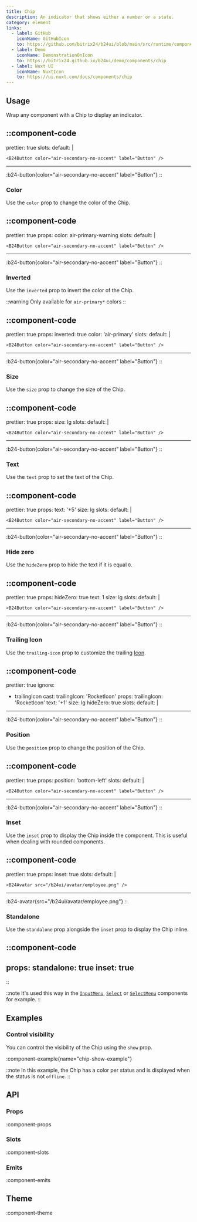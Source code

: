 ```yaml
---
title: Chip
description: An indicator that shows either a number or a state.
category: element
links:
  - label: GitHub
    iconName: GitHubIcon
    to: https://github.com/bitrix24/b24ui/blob/main/src/runtime/components/Chip
  - label: Demo
    iconName: DemonstrationOnIcon
    to: https://bitrix24.github.io/b24ui/demo/components/chip
  - label: Nuxt UI
    iconName: NuxtIcon
    to: https://ui.nuxt.com/docs/components/chip
---
```


## Usage

Wrap any component with a Chip to display an indicator.

::component-code
---
prettier: true
slots:
  default: |

    <B24Button color="air-secondary-no-accent" label="Button" />
---
:b24-button{color="air-secondary-no-accent" label="Button"}
::

### Color

Use the `color` prop to change the color of the Chip.

::component-code
---
prettier: true
props:
  color: air-primary-warning
slots:
  default: |

    <B24Button color="air-secondary-no-accent" label="Button" />
---
:b24-button{color="air-secondary-no-accent" label="Button"}
::

### Inverted

Use the `inverted` prop to invert the color of the Chip.

::warning
Only available for `air-primary*` colors
::

::component-code
---
prettier: true
props:
  inverted: true
  color: 'air-primary'
slots:
  default: |

    <B24Button color="air-secondary-no-accent" label="Button" />
---
:b24-button{color="air-secondary-no-accent" label="Button"}
::

### Size

Use the `size` prop to change the size of the Chip.

::component-code
---
prettier: true
props:
  size: lg
slots:
  default: |

    <B24Button color="air-secondary-no-accent" label="Button" />
---
:b24-button{color="air-secondary-no-accent" label="Button"}
::

### Text

Use the `text` prop to set the text of the Chip.

::component-code
---
prettier: true
props:
  text: '+5'
  size: lg
slots:
  default: |

    <B24Button color="air-secondary-no-accent" label="Button" />
---
:b24-button{color="air-secondary-no-accent" label="Button"}
::

### Hide zero

Use the `hideZero` prop to hide the text if it is equal `0`.

::component-code
---
prettier: true
props:
  hideZero: true
  text: 1
  size: lg
slots:
  default: |

    <B24Button color="air-secondary-no-accent" label="Button" />
---
:b24-button{color="air-secondary-no-accent" label="Button"}
::

### Trailing Icon

Use the `trailing-icon` prop to customize the trailing [Icon](https://bitrix24.github.io/b24icons/guide/icons.html).

::component-code
---
prettier: true
ignore:
  - trailingIcon
cast:
  trailingIcon: 'RocketIcon'
props:
  trailingIcon: 'RocketIcon'
  text: '+1'
  size: lg
  hideZero: true
slots:
  default: |

    <B24Button color="air-secondary-no-accent" label="Button" />
---
:b24-button{color="air-secondary-no-accent" label="Button"}
::

### Position

Use the `position` prop to change the position of the Chip.

::component-code
---
prettier: true
props:
  position: 'bottom-left'
slots:
  default: |

    <B24Button color="air-secondary-no-accent" label="Button" />
---
:b24-button{color="air-secondary-no-accent" label="Button"}
::

### Inset

Use the `inset` prop to display the Chip inside the component. This is useful when dealing with rounded components.

::component-code
---
prettier: true
props:
  inset: true
slots:
  default: |

    <B24Avatar src="/b24ui/avatar/employee.png" />
---
:b24-avatar{src="/b24ui/avatar/employee.png"}
::

### Standalone

Use the `standalone` prop alongside the `inset` prop to display the Chip inline.

::component-code
---
props:
  standalone: true
  inset: true
---
::

::note
It's used this way in the [`InputMenu`](/docs/components/input-menu/), [`Select`](/docs/components/select/) or [`SelectMenu`](/docs/components/select-menu/) components for example.
::

## Examples

### Control visibility

You can control the visibility of the Chip using the `show` prop.

:component-example{name="chip-show-example"}

::note
In this example, the Chip has a color per status and is displayed when the status is not `offline`.
::

## API

### Props

:component-props

### Slots

:component-slots

### Emits

:component-emits

## Theme

:component-theme
